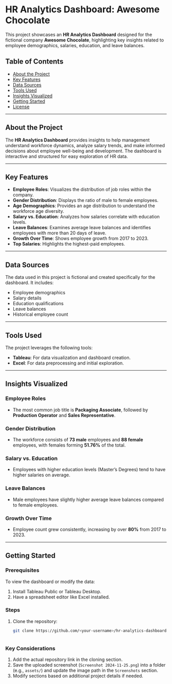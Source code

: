 # HR Analytics Dashboard: Awesome Chocolate

This project showcases an **HR Analytics Dashboard** designed for the fictional company **Awesome Chocolate**, highlighting key insights related to employee demographics, salaries, education, and leave balances.

## Table of Contents
- [About the Project](#about-the-project)
- [Key Features](#key-features)
- [Data Sources](#data-sources)
- [Tools Used](#tools-used)
- [Insights Visualized](#insights-visualized)
- [Getting Started](#getting-started)
- [License](#license)

---

## About the Project

The **HR Analytics Dashboard** provides insights to help management understand workforce dynamics, analyze salary trends, and make informed decisions about employee well-being and development. The dashboard is interactive and structured for easy exploration of HR data.

---

## Key Features

- **Employee Roles**: Visualizes the distribution of job roles within the company.
- **Gender Distribution**: Displays the ratio of male to female employees.
- **Age Demographics**: Provides an age distribution to understand the workforce age diversity.
- **Salary vs. Education**: Analyzes how salaries correlate with education levels.
- **Leave Balances**: Examines average leave balances and identifies employees with more than 20 days of leave.
- **Growth Over Time**: Shows employee growth from 2017 to 2023.
- **Top Salaries**: Highlights the highest-paid employees.

---

## Data Sources

The data used in this project is fictional and created specifically for the dashboard. It includes:
- Employee demographics
- Salary details
- Education qualifications
- Leave balances
- Historical employee count

---

## Tools Used

The project leverages the following tools:
- **Tableau**: For data visualization and dashboard creation.
- **Excel**: For data preprocessing and initial exploration.

---

## Insights Visualized

### Employee Roles
- The most common job title is **Packaging Associate**, followed by **Production Operator** and **Sales Representative**.

### Gender Distribution
- The workforce consists of **73 male** employees and **88 female** employees, with females forming **51.76%** of the total.

### Salary vs. Education
- Employees with higher education levels (Master’s Degrees) tend to have higher salaries on average.

### Leave Balances
- Male employees have slightly higher average leave balances compared to female employees.

### Growth Over Time
- Employee count grew consistently, increasing by over **80%** from 2017 to 2023.

---

## Getting Started

### Prerequisites
To view the dashboard or modify the data:
1. Install Tableau Public or Tableau Desktop.
2. Have a spreadsheet editor like Excel installed.

### Steps
1. Clone the repository:
   ```bash
   git clone https://github.com/<your-username>/hr-analytics-dashboard.git



### Key Considerations
1. Add the actual repository link in the cloning section.
2. Save the uploaded screenshot (`Screenshot 2024-11-25.png`) into a folder (e.g., `assets/`) and update the image path in the `Screenshots` section.
3. Modify sections based on additional project details if needed.
